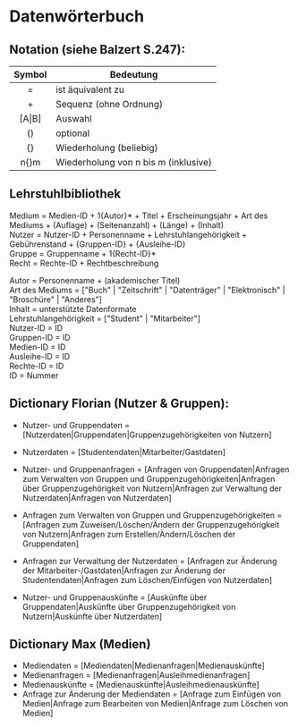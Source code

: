 # Datenwörterbuch
## Notation (siehe Balzert S.247):
| Symbol        | Bedeutung     |
| :-----------: |---------------|
| = | ist äquivalent zu |
| + | Sequenz (ohne Ordnung) |
| [A\|B] | Auswahl |
| () | optional |
| {} | Wiederholung (beliebig) |
| n{}m | Wiederholung von n bis m (inklusive) |

## Lehrstuhlbibliothek
Medium = Medien-ID + 1{Autor}* + Titel + Erscheinungsjahr + Art des Mediums + (Auflage) + (Seitenanzahl) + (Länge) + (Inhalt)  
Nutzer = Nutzer-ID + Personenname + Lehrstuhlangehörigkeit + Gebührenstand + {Gruppen-ID} + {Ausleihe-ID}  
Gruppe = Gruppenname + 1{Recht-ID}\*  
Recht = Rechte-ID + Rechtbeschreibung

Autor = Personenname + (akademischer Titel)  
Art des Mediums = ["Buch" | "Zeitschrift" | "Datenträger" | "Elektronisch" | "Broschüre" | "Anderes"]  
Inhalt = unterstützte Datenformate  
Lehrstuhlangehörigkeit = ["Student" | "Mitarbeiter"]  
Nutzer-ID = ID  
Gruppen-ID = ID  
Medien-ID = ID  
Ausleihe-ID = ID    
Rechte-ID = ID  
ID = Nummer  

## Dictionary Florian (Nutzer & Gruppen):

- Nutzer- und Gruppendaten = [Nutzerdaten|Gruppendaten|Gruppenzugehörigkeiten von Nutzern]

- Nutzerdaten = [Studentendaten|Mitarbeiter/Gastdaten]
- Nutzer- und Gruppenanfragen = [Anfragen von Gruppendaten|Anfragen zum Verwalten von Gruppen
 und Gruppenzugehörigkeiten|Anfragen über Gruppenzugehörigkeit von Nutzern|Anfragen zur Verwaltung der Nutzerdaten|Anfragen von Nutzerdaten]
- Anfragen zum Verwalten von Gruppen
 und Gruppenzugehörigkeiten = [Anfragen zum Zuweisen/Löschen/Ändern der
 Gruppenzugehörigkeit von Nutzern|Anfragen zum Erstellen/Ändern/Löschen der Gruppendaten]
- Anfragen zur Verwaltung der Nutzerdaten = [Anfragen zur Änderung der Mitarbeiter-/Gastdaten|Anfragen zur Änderung der Studentendaten|Anfragen zum
Löschen/Einfügen von Nutzerdaten]
- Nutzer- und Gruppenauskünfte = [Auskünfte über Gruppendaten|Auskünfte über Gruppenzugehörigkeit von Nutzern|Auskünfte über Nutzerdaten]

## Dictionary Max	(Medien)

- Mediendaten  = [Mediendaten|Medienanfragen|Medienauskünfte]
- Medienanfragen = [Medienanfragen|Ausleihmedienanfragen]
- Medienauskünfte = [Medienauskünfte|Ausleihmedienauskünfte]
- Anfrage zur Änderung der Mediendaten = [Anfrage zum Einfügen von Medien|Anfrage zum Bearbeiten von Medien|Anfrage zum Löschen von Medien]


